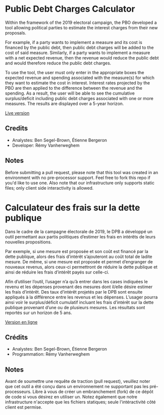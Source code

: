 # Public Debt Charges Calculator

Within the framework of the 2019 electoral campaign, the PBO developed a tool allowing political parties to estimate the interest charges from their new proposals.

For example, if a party wants to implement a measure and its cost is financed by the public debt, then public debt charges will be added to the cost of said measure. Similarly, if a party wants to implement a measure with a net expected revenue, then the revenue would reduce the public debt and would therefore reduce the public debt charges.

To use the tool, the user must only enter in the appropriate boxes the expected revenue and spending associated with the measure(s) for which they want to estimate the cost in interest. Interest rates projected by the PBO are then applied to the difference between the revenue and the spending. As a result, the user will be able to see the cumulative surplus/deficit including public debt charges associated with one or more measures. The results are displayed over a 5-year horizon.

[Live version](https://pdcc-staging.albert-io.com/?lang=en)

## Credits

- Analystes: Ben Segel-Brown, Étienne Bergeron
- Developer: Rémy Vanherweghem

## Notes

Before submitting a pull request, please note that this tool was created in an environment with no pre-processor support. Feel free to fork this repo if you'd like to use one. Also note that our infrastructure only supports static files; only client side interactivity is allowed.

# Calculateur des frais sur la dette publique

Dans le cadre de la campagne électorale de 2019, le DPB a développé un outil permettant aux partis politiques d’estimer les frais en intérêts de leurs nouvelles propositions.

Par exemple, si une mesure est proposée et son coût est financé par la dette publique, alors des frais d’intérêt s’ajouteront au coût total de ladite mesure. De même, si une mesure est proposée et permet d’engranger de nouveaux revenus, alors ceux-ci permettront de réduire la dette publique et ainsi de réduire les frais d’intérêt payés sur celle-ci.

Afin d’utiliser l’outil, l’usager n’a qu’à entrer dans les cases indiquées le revenu et les dépenses provenant des mesures dont il/elle désire estimer les frais d’intérêt. Des taux d’intérêt projetés par le DPB sont ensuite appliqués à la différence entre les revenus et les dépenses. L’usager pourra ainsi voir le surplus/déficit cumulatif incluant les frais d’intérêt sur la dette publique provenant d’une ou de plusieurs mesures. Les résultats sont reportés sur un horizon de 5 ans.

[Version en ligne](https://pdcc-staging.albert-io.com/?lang=fr)

## Crédits

- Analystes: Ben Segel-Brown, Étienne Bergeron
- Programmation: Rémy Vanherweghem

## Notes

Avant de soumettre une requête de traction (pull request), veuillez noter que cet outil a été conçu dans un environnement ne supportant pas les pré-processeurs. Libre à vous de créer un embranchement (fork) de ce dépôt de code si vous désirez en utiliser un. Notez également que notre infrastructure n'accepte que les fichiers statiques; seule l'intéractivité côté client est permise.
